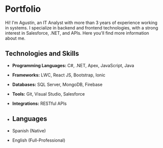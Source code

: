 # Portfolio

Hi! I'm Agustín, an IT Analyst with more than 3 years of experience working in systems. I specialize in backend and frontend technologies, with a strong interest in Salesforce, .NET, and APIs. Here you'll find more information about me.

## Technologies and Skills

- **Programming Languages:** C#, .NET, Apex, JavaScript, Java
- **Frameworks:** LWC, React JS, Bootstrap, Ionic
- **Databases:** SQL Server, MongoDB, Firebase
- **Tools:** Git, Visual Studio, Salesforce
- **Integrations:** RESTful APIs

- ## Languages

- Spanish (Native)
- English (Full-Professional)
